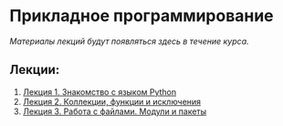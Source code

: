 # Прикладное программирование
*Материалы лекций будут появляться здесь в течение курса.*
## Лекции:
1. [Лекция 1. Знакомство с языком Python](https://github.com/itsecd/application-programming-2025/blob/main/lection-1/%D0%9B%D0%B5%D0%BA%D1%86%D0%B8%D1%8F%201.ipynb)
2. [Лекция 2. Коллекции, функции и исключения](https://github.com/itsecd/application-programming-2025/blob/main/lection-2/%D0%9B%D0%B5%D0%BA%D1%86%D0%B8%D1%8F%202.ipynb)
3. [Лекция 3. Работа с файлами. Модули и пакеты](https://github.com/itsecd/application-programming-2025/blob/main/lection-3/%D0%9B%D0%B5%D0%BA%D1%86%D0%B8%D1%8F%203.ipynb)
